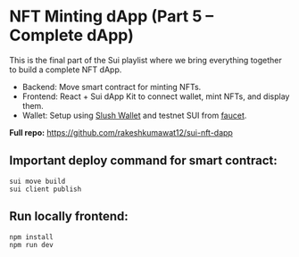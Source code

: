 # NFT Minting dApp (Part 5 – Complete dApp)

This is the final part of the Sui playlist where we bring everything together to build a complete NFT dApp.
- Backend: Move smart contract for minting NFTs.
- Frontend: React + Sui dApp Kit to connect wallet, mint NFTs, and display them.
- Wallet: Setup using [Slush Wallet](https://chromewebstore.google.com/detail/opcgpfmipidbgpenhmajoajpbobppdil?utm_source=item-share-cb) and testnet SUI from [faucet](https://faucet.sui.io/).

**Full repo:** https://github.com/rakeshkumawat12/sui-nft-dapp

## Important deploy command for smart contract:
```
sui move build
sui client publish
```

## Run locally frontend:
```
npm install
npm run dev
```